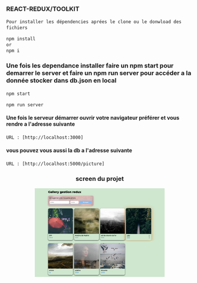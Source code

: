 ### REACT-REDUX/TOOLKIT

    Pour installer les dépendencies aprées le clone ou le donwload des fichiers
    

```
npm install
or
npm i
```

### Une fois les dependance installer faire un npm start pour demarrer le server et faire un npm run server pour accéder a la donnée stocker dans db.json en local

```
npm start

```
```
npm run server

```
#### Une fois le serveur démarrer ouvrir votre navigateur préférer et vous rendre a l'adresse suivante 

```
URL : [http://localhost:3000]
```
#### vous pouvez vous aussi la db a l'adresse suivante

```
URL : [http://localhost:5000/picture]
```

### <p align="center"> screen du projet</p>

<p align="center">
<img src="https://github.com/peter-centini/React-Redux-ToolKit/blob/main/screen.png" width="350" title="screen du projet"></p>
